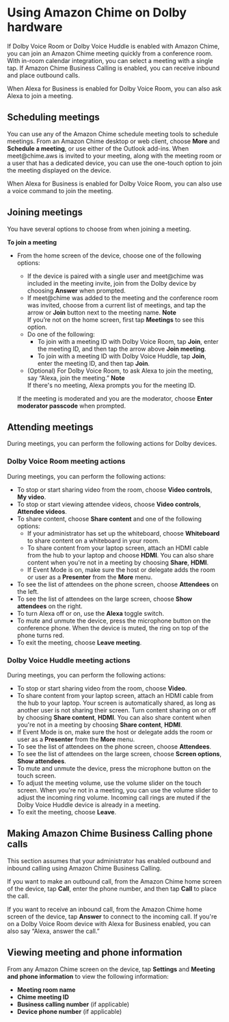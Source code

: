 # Using Amazon Chime on Dolby hardware<a name="using-dolby"></a>

If Dolby Voice Room or Dolby Voice Huddle is enabled with Amazon Chime, you can join an Amazon Chime meeting quickly from a conference room\. With in\-room calendar integration, you can select a meeting with a single tap\. If Amazon Chime Business Calling is enabled, you can receive inbound and place outbound calls\.

When Alexa for Business is enabled for Dolby Voice Room, you can also ask Alexa to join a meeting\. 

## Scheduling meetings<a name="schedule-dolby"></a>

You can use any of the Amazon Chime schedule meeting tools to schedule meetings\. From an Amazon Chime desktop or web client, choose **More** and **Schedule a meeting**, or use either of the Outlook add\-ins\. When meet@chime\.aws is invited to your meeting, along with the meeting room or a user that has a dedicated device, you can use the one\-touch option to join the meeting displayed on the device\.

When Alexa for Business is enabled for Dolby Voice Room, you can also use a voice command to join the meeting\.

## Joining meetings<a name="join-dolby"></a>

You have several options to choose from when joining a meeting\.

**To join a meeting**
+ From the home screen of the device, choose one of the following options:
  + If the device is paired with a single user and meet@chime was included in the meeting invite, join from the Dolby device by choosing **Answer** when prompted\.
  + If meet@chime was added to the meeting and the conference room was invited, choose from a current list of meetings, and tap the arrow or **Join** button next to the meeting name\.
**Note**  
If you’re not on the home screen, first tap **Meetings** to see this option\.
  + Do one of the following:
    + To join with a meeting ID with Dolby Voice Room, tap **Join**, enter the meeting ID, and then tap the arrow above **Join meeting**\.
    + To join with a meeting ID with Dolby Voice Huddle, tap **Join**, enter the meeting ID, and then tap **Join**\.
  + \(Optional\) For Dolby Voice Room, to ask Alexa to join the meeting, say “Alexa, join the meeting\.” 
**Note**  
If there's no meeting, Alexa prompts you for the meeting ID\.

  If the meeting is moderated and you are the moderator, choose **Enter moderator passcode** when prompted\.

## Attending meetings<a name="attend-dolby"></a>

During meetings, you can perform the following actions for Dolby devices\.

### Dolby Voice Room meeting actions<a name="dolby-voice-room-meeting-actions"></a>

During meetings, you can perform the following actions:
+ To stop or start sharing video from the room, choose **Video controls**, **My video**\.
+ To stop or start viewing attendee videos, choose **Video controls**, **Attendee videos**\.
+ To share content, choose **Share content** and one of the following options:
  + If your administrator has set up the whiteboard, choose **Whiteboard** to share content on a whiteboard in your room\.
  + To share content from your laptop screen, attach an HDMI cable from the hub to your laptop and choose **HDMI**\. You can also share content when you're not in a meeting by choosing **Share**, **HDMI**\.
  + If Event Mode is on, make sure the host or delegate adds the room or user as a **Presenter** from the **More** menu\.
+ To see the list of attendees on the phone screen, choose **Attendees** on the left\.
+ To see the list of attendees on the large screen, choose **Show attendees** on the right\.
+ To turn Alexa off or on, use the **Alexa** toggle switch\.
+ To mute and unmute the device, press the microphone button on the conference phone\. When the device is muted, the ring on top of the phone turns red\.
+ To exit the meeting, choose **Leave meeting**\.

### Dolby Voice Huddle meeting actions<a name="dolby-voice-huddle-meeting-actions"></a>

During meetings, you can perform the following actions:
+ To stop or start sharing video from the room, choose **Video**\.
+ To share content from your laptop screen, attach an HDMI cable from the hub to your laptop\. Your screen is automatically shared, as long as another user is not sharing their screen\. Turn content sharing on or off by choosing **Share content**, **HDMI**\. You can also share content when you're not in a meeting by choosing **Share content**, **HDMI**\.
+ If Event Mode is on, make sure the host or delegate adds the room or user as a **Presenter** from the **More** menu\.
+ To see the list of attendees on the phone screen, choose **Attendees**\.
+ To see the list of attendees on the large screen, choose **Screen options**, **Show attendees**\.
+ To mute and unmute the device, press the microphone button on the touch screen\.
+ To adjust the meeting volume, use the volume slider on the touch screen\. When you're not in a meeting, you can use the volume slider to adjust the incoming ring volume\. Incoming call rings are muted if the Dolby Voice Huddle device is already in a meeting\.
+ To exit the meeting, choose **Leave**\.

## Making Amazon Chime Business Calling phone calls<a name="dolby-calls"></a>

This section assumes that your administrator has enabled outbound and inbound calling using Amazon Chime Business Calling\. 

If you want to make an outbound call, from the Amazon Chime home screen of the device, tap **Call**, enter the phone number, and then tap **Call** to place the call\.

If you want to receive an inbound call, from the Amazon Chime home screen of the device, tap **Answer** to connect to the incoming call\. If you're on a Dolby Voice Room device with Alexa for Business enabled, you can also say “Alexa, answer the call\.”

## Viewing meeting and phone information<a name="dolby-info"></a>

From any Amazon Chime screen on the device, tap **Settings** and **Meeting and phone information** to view the following information:
+ **Meeting room name**
+ **Chime meeting ID**
+ **Business calling number** \(if applicable\)
+ **Device phone number** \(if applicable\)